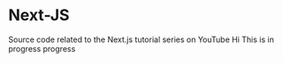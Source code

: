 # Next-JS
Source code related to the Next.js tutorial series on YouTube
Hi This is in progress
progress
